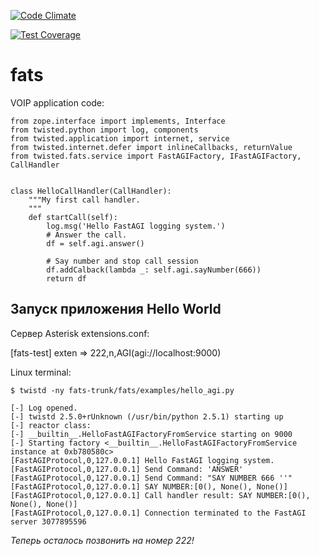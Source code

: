 [![Code Climate](https://codeclimate.com/github/BramaBrama/fats/badges/gpa.svg)](https://codeclimate.com/github/BramaBrama/fats)

[![Test Coverage](https://codeclimate.com/github/BramaBrama/fats/badges/coverage.svg)](https://codeclimate.com/github/BramaBrama/fats/coverage)

fats
====

VOIP application code:


    from zope.interface import implements, Interface
    from twisted.python import log, components
    from twisted.application import internet, service
    from twisted.internet.defer import inlineCallbacks, returnValue
    from twisted.fats.service import FastAGIFactory, IFastAGIFactory, CallHandler
    
    
    class HelloCallHandler(CallHandler):
        """My first call handler.
        """
        def startCall(self):
            log.msg('Hello FastAGI logging system.')
            # Answer the call.
            df = self.agi.answer()
            
            # Say number and stop call session
            df.addCalback(lambda _: self.agi.sayNumber(666))
            return df


Запуск приложения Hello World
-----------------------------


Сервер Asterisk extensions.conf:

[fats-test]
exten => 222,n,AGI(agi://localhost:9000)


Linux terminal:


    $ twistd -ny fats-trunk/fats/examples/hello_agi.py
    
    [-] Log opened.
    [-] twistd 2.5.0+rUnknown (/usr/bin/python 2.5.1) starting up
    [-] reactor class: 
    [-] __builtin__.HelloFastAGIFactoryFromService starting on 9000
    [-] Starting factory <__builtin__.HelloFastAGIFactoryFromService instance at 0xb780580c>
    [FastAGIProtocol,0,127.0.0.1] Hello FastAGI logging system.
    [FastAGIProtocol,0,127.0.0.1] Send Command: 'ANSWER'
    [FastAGIProtocol,0,127.0.0.1] Send Command: "SAY NUMBER 666 ''"
    [FastAGIProtocol,0,127.0.0.1] SAY NUMBER:[0(), None(), None()]
    [FastAGIProtocol,0,127.0.0.1] Call handler result: SAY NUMBER:[0(), None(), None()]
    [FastAGIProtocol,0,127.0.0.1] Connection terminated to the FastAGI server 3077895596


*Теперь осталось позвонить на номер 222!*

